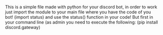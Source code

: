 This is a simple file made with python for your discord bot, in order to work just import the module to your main file where you have the code of you bot! (import status) and use the status() function in your code!
But first in your command line (as admin you need to execute the following: (pip install discord.gateway)
